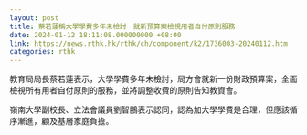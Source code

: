 ```yaml
---
layout: post
title: 蔡若蓮稱大學學費多年未檢討　就新預算案檢視用者自付原則服務
date: 2024-01-12 18:11:08.000000000 +08:00
link: https://news.rthk.hk/rthk/ch/component/k2/1736003-20240112.htm
categories: rthk
---
```


教育局局長蔡若蓮表示，大學學費多年未檢討，局方會就新一份財政預算案，全面檢視所有用者自付原則的服務，並將調整收費的原則告知教資會。

嶺南大學副校長、立法會議員劉智鵬表示認同，認為加大學學費是合理，但應該循序漸進，顧及基層家庭負擔。
